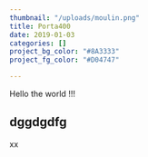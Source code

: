```yaml
---
thumbnail: "/uploads/moulin.png"
title: Porta400
date: 2019-01-03
categories: []
project_bg_color: "#8A3333"
project_fg_color: "#D04747"

---
```

Hello the world !!!

## dggdgdfg

xx